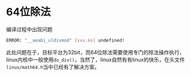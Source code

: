 # 64位除法
编译过程中出现问题
```bash
ERROR: "__aeabi_uldivmod" [xxx.ko] undefined!
```
此处问题在于，目标平台为32bit，而64位除法需要使用专门的除法操作执行，
linux内核中一般使用`do_div()`，当然了，linux自然有有linux的快乐，在头文件`linux/math64.h`当中已经有了解决方案。

